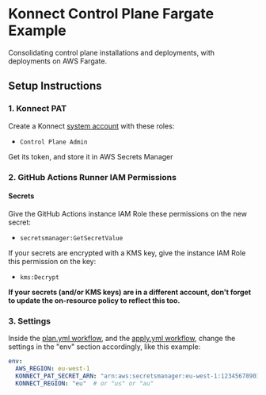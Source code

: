 # Konnect Control Plane Fargate Example

Consolidating control plane installations and deployments, with deployments on AWS Fargate.

## Setup Instructions

### 1. Konnect PAT

Create a Konnect [system account](https://docs.konghq.com/konnect/org-management/system-accounts/) with these roles:

* `Control Plane Admin`

Get its token, and store it in AWS Secrets Manager

### 2. GitHub Actions Runner IAM Permissions

#### Secrets

Give the GitHub Actions instance IAM Role these permissions on the new secret:

* `secretsmanager:GetSecretValue`

If your secrets are encrypted with a KMS key, give the instance IAM Role this permission on the key:

* `kms:Decrypt`

**If your secrets (and/or KMS keys) are in a different account, don't forget to update the on-resource policy to reflect this too.**

### 3. Settings

Inside the [plan.yml workflow](.github/workflows/plan.yml), and the [apply.yml workflow](.github/workflows/apply.yml), change the settings in the "env" section accordingly, like this example:

```yaml
env:
  AWS_REGION: eu-west-1
  KONNECT_PAT_SECRET_ARN: "arn:aws:secretsmanager:eu-west-1:123456789012:secret:jack/demos/cp-sync-token-vMFbyJ"  # if none is provided, KONNECT_TOKEN env var will be used.
  KONNECT_REGION: "eu"  # or "us" or "au"
```
